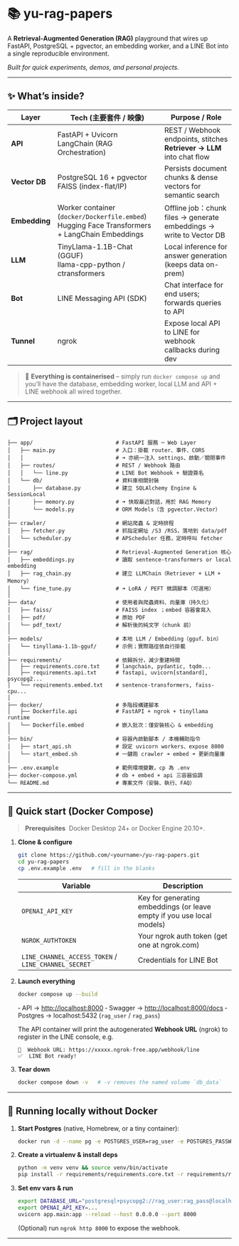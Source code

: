 # 📚 yu-rag-papers

A **Retrieval‑Augmented Generation (RAG)** playground that wires up FastAPI, PostgreSQL + pgvector, an embedding worker, and a LINE Bot into a single reproducible environment.

*Built for quick experiments, demos, and personal projects.*

---

## ✨ What’s inside?

| Layer        | Tech (主要套件 / 映像)                                          | Purpose / Role                                                          |
| -------------| -------------------------------------------------------------- | ----------------------------------------------------------------------- |
| **API**      | FastAPI + Uvicorn <br>LangChain (RAG Orchestration)           | REST / Webhook endpoints, stitches **Retriever → LLM** into chat flow   |
| **Vector DB**| PostgreSQL 16 + pgvector <br>FAISS (index-flat/IP)             | Persists document chunks & dense vectors for semantic search            |
| **Embedding**| Worker container (`docker/Dockerfile.embed`) <br>Hugging Face Transformers + LangChain Embeddings | Offline job：chunk files → generate embeddings → write to Vector DB     |
| **LLM**      | TinyLlama-1.1B-Chat (GGUF) <br>llama-cpp-python / ctransformers | Local inference for answer generation (keeps data on-prem)             |
| **Bot**      | LINE Messaging API (SDK)                                       | Chat interface for end users; forwards queries to API                   |
| **Tunnel**   | ngrok                                                          | Expose local API to LINE for webhook callbacks during dev               |

> 🐳 **Everything is containerised** – simply run `docker compose up` and you’ll have the database, embedding worker, local LLM and API + LINE webhook all wired together.



---

## 🗂 Project layout

```text
├── app/                          # FastAPI 服務 ─ Web Layer
│   ├── main.py                   # 入口：掛載 router、事件、CORS
│   │                             # ➜ 亦統一注入 settings、啟動／關閉事件
│   ├── routes/                   # REST / Webhook 路由
│   │   └── line.py               # LINE Bot Webhook + 驗證簽名
│   └── db/                       # 資料庫相關封裝
│       ├── database.py           # 建立 SQLAlchemy Engine & SessionLocal
│       ├── memory.py             # ➜ 快取最近對話，用於 RAG Memory
│       └── models.py             # ORM Models（含 pgvector.Vector）
│
├── crawler/                      # 網站爬蟲 & 定時排程
│   ├── fetcher.py                # 抓指定網址 /S3 /RSS，落地到 data/pdf
│   └── scheduler.py              # APScheduler 任務，定時呼叫 fetcher
│
├── rag/                          # Retrieval-Augmented Generation 核心
│   ├── embeddings.py             # 讀取 sentence-transformers or local embedding
│   ├── rag_chain.py              # 建立 LLMChain（Retriever + LLM + Memory）
│   └── fine_tune.py              # ➜ LoRA / PEFT 微調腳本（可選用）
│
├── data/                         # 使用者與爬蟲資料、向量庫（持久化）
│   ├── faiss/                    # FAISS index ；embed 容器會寫入
│   ├── pdf/                      # 原始 PDF
│   └── pdf_text/                 # 解析後的純文字（chunk 前）
│
├── models/                       # 本地 LLM / Embedding（gguf、bin）
│   └── tinyllama-1.1b-gguf/      # 示例；實際路徑依自行掛載
│
├── requirements/                 # 依賴拆分，減少重建時間
│   ├── requirements.core.txt     # langchain, pydantic, tqdm...
│   ├── requirements.api.txt      # fastapi, uvicorn[standard], psycopg2...
│   └── requirements.embed.txt    # sentence-transformers, faiss-cpu...
│
├── docker/                       # 多階段構建腳本
│   ├── Dockerfile.api            # FastAPI + ngrok + tinyllama runtime
│   └── Dockerfile.embed          # 嵌入批次：僅安裝核心 & embedding
│
├── bin/                          # 容器內啟動腳本 / 本機輔助指令
│   ├── start_api.sh              # 設定 uvicorn workers、expose 8000
│   └── start_embed.sh            # 一鍵跑 crawler ➜ embed ➜ 更新向量庫
│
├── .env.example                  # 範例環境變數，cp 為 .env
├── docker-compose.yml            # db + embed + api 三容器協調
└── README.md                     # 專案文件（安裝、執行、FAQ）

```

---

## 🚀 Quick start (Docker Compose)

> **Prerequisites**  Docker Desktop 24+ or Docker Engine 20.10+.

1. **Clone & configure**

   ```bash
   git clone https://github.com/<yourname>/yu-rag-papers.git
   cd yu-rag-papers
   cp .env.example .env   # fill in the blanks
   ```

   | Variable                                            | Description                                                            |
   | --------------------------------------------------- | ---------------------------------------------------------------------- |
   | `OPENAI_API_KEY`                                    | Key for generating embeddings (or leave empty if you use local models) |
   | `NGROK_AUTHTOKEN`                                   | Your ngrok auth token (get one at ngrok.com)                           |
   | `LINE_CHANNEL_ACCESS_TOKEN` / `LINE_CHANNEL_SECRET` | Credentials for LINE Bot                                               |

2. **Launch everything**

   ```bash
   docker compose up --build
   ```

   ‑ API → [http://localhost:8000](http://localhost:8000)
   ‑ Swagger → [http://localhost:8000/docs](http://localhost:8000/docs)
   ‑ Postgres → localhost:5432 (`rag_user` / `rag_pass`)

   The API container will print the autogenerated **Webhook URL** (ngrok) to register in the LINE console, e.g.

   ```text
   🔗  Webhook URL: https://xxxxx.ngrok-free.app/webhook/line
   ✅  LINE Bot ready!
   ```

3. **Tear down**

   ```bash
   docker compose down -v   # -v removes the named volume `db_data`
   ```

---

## 🧪 Running locally without Docker

1. **Start Postgres** (native, Homebrew, or a tiny container):

   ```bash
   docker run -d --name pg -e POSTGRES_USER=rag_user -e POSTGRES_PASSWORD=rag_pass -e POSTGRES_DB=rag_db -p 5432:5432 postgres:16
   ```

2. **Create a virtualenv & install deps**

   ```bash
   python -m venv venv && source venv/bin/activate
   pip install -r requirements/requirements.core.txt -r requirements/requirements.api.txt
   ```

3. **Set env vars & run**

   ```bash
   export DATABASE_URL="postgresql+psycopg2://rag_user:rag_pass@localhost:5432/rag_db"
   export OPENAI_API_KEY=...
   uvicorn app.main:app --reload --host 0.0.0.0 --port 8000
   ```

   (Optional) run `ngrok http 8000` to expose the webhook.

---
